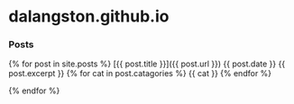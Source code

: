 # dalangston.github.io

### Posts

{% for post in site.posts %}
[{{ post.title }}]({{ post.url }}) {{ post.date }}
{{ post.excerpt }}
{% for cat in post.catagories %} {{ cat }} {% endfor %}


{% endfor %}
